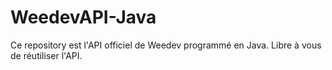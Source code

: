 # WeedevAPI-Java
Ce repository est l'API officiel de Weedev programmé en Java. Libre à vous de réutiliser l'API.
